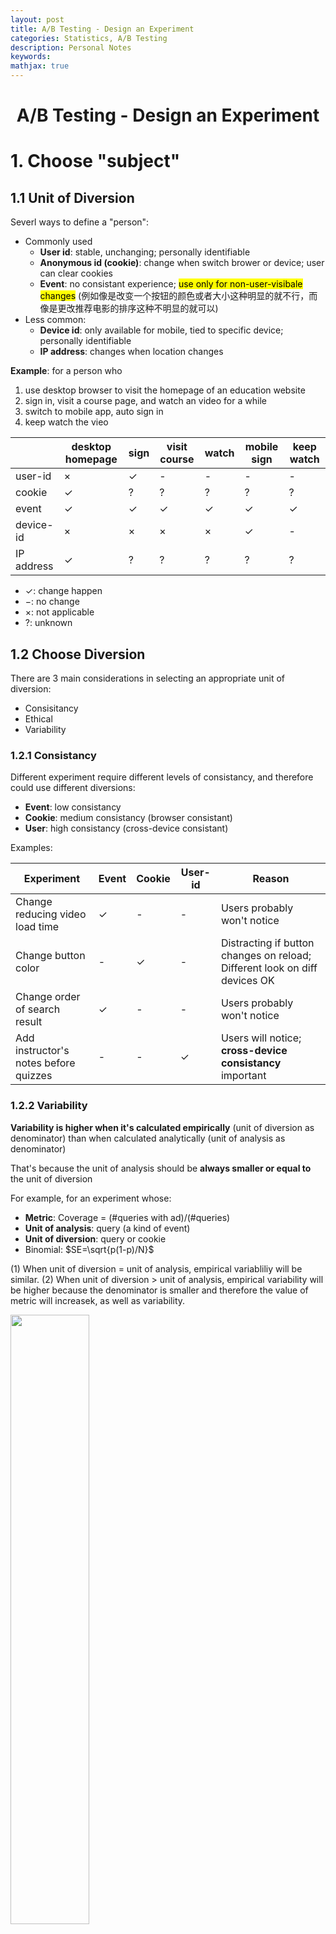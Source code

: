 ```yaml
---
layout: post
title: A/B Testing - Design an Experiment
categories: Statistics, A/B Testing
description: Personal Notes
keywords:
mathjax: true
---
```



<center>

# A/B Testing - Design an Experiment
</center>

# 1. Choose "subject"
## 1.1 Unit of Diversion
Severl ways to define a "person":
- Commonly used
  - **User id**: stable, unchanging; personally identifiable
  - **Anonymous id (cookie)**: change when switch brower or device; user can clear cookies
  - **Event**: no consistant experience; <span style="background-color: yellow; color: black;">use only for non-user-visibale changes</span> (例如像是改变一个按钮的颜色或者大小这种明显的就不行，而像是更改推荐电影的排序这种不明显的就可以)
- Less common:
  - **Device id**: only available for mobile, tied to specific device; personally identifiable
  - **IP address**: changes when location changes

**Example**: for a person who
1. use desktop browser to visit the homepage of an education website
2. sign in, visit a course page, and watch an video for a while
3. switch to mobile app, auto sign in
4. keep watch the vieo

||desktop homepage| sign| visit course| watch| mobile sign| keep watch|
|-|-|-|-|-|-|-|
|user-id|$\times$|$\checkmark$|-|-|-|-|
|cookie|$\checkmark$|?|?|?|?|?|
|event|$\checkmark$|$\checkmark$|$\checkmark$|$\checkmark$|$\checkmark$|$\checkmark$|
|device-id|$\times$|$\times$|$\times$|$\times$|$\checkmark$|-|
|IP address|$\checkmark$|?|?|?|?|?|

- $\checkmark$: change happen
- $-$: no change
- $\times$: not applicable
- $?$: unknown

## 1.2 Choose Diversion
There are 3 main considerations in selecting an appropriate unit of diversion:
- Consisitancy
- Ethical
- Variability

### 1.2.1 Consistancy
Different experiment require different levels of consistancy, and therefore could use different diversions:
- **Event**: low consistancy
- **Cookie**: medium consistancy (browser consistant)
- **User**: high consistancy (cross-device consistant)

Examples:

|Experiment| Event| Cookie| User-id|Reason|
|-|-|-|-|-|
|Change reducing video load time|$\checkmark$|-|-|Users probably won't notice|
|Change button color|-|$\checkmark$|-|Distracting if button changes on reload; Different look on diff devices OK|
|Change order of search result|$\checkmark$|-|-|Users probably won't notice|
|Add instructor's notes before quizzes|-|-|$\checkmark$|Users will notice; **cross-device consistancy** important

### 1.2.2 Variability
**Variability is higher when it's calculated empirically** (unit of diversion as denominator) than when calculated analytically (unit of analysis as denominator)

That's because the unit of analysis should be **always smaller or equal to** the unit of diversion

For example, for an experiment whose:
- **Metric**: Coverage = (\#queries with ad)/(#queries)
- **Unit of analysis**: query (a kind of event)
- **Unit of diversion**: query or cookie
- Binomial: $SE=\sqrt{p(1-p)/N}$

(1) When unit of diversion = unit of analysis, empirical variabliliy will be similar.
(2) When unit of diversion > unit of analysis, empirical variability will be higher because the denominator is smaller and therefore the value of metric will increasek, as well as variability.

<img src="/images/2022-12/Snipaste_2023-01-14_10-35-01.png" width="50%">

# 2. Choose "population"
## 2.1 Target Population
If we can identify **what population will be affected by our experiment, we have to target that traffic** (and avoid selecting either control group or experimental group from the population that will not be affected)

For example, for an experiment that will only affect users in New Zealand, from New Zealand users:
- Have $N_{cont},N_{exp},X_{cont},X_{exp}$
- Calculate difference $\hat d=\hat p_{count}-\hat p_{exp}$
- Calculate $\hat p_{pool}\to SE_{pool}$, and than calculate margin of significant $m=1.96SE$
- Find that $\|\hat d\|>m$, which means **change is significant** and might should be appliced

However, when we also include users from other countries that will not be affected by the expirment, we will find $\hat d\downarrow$, and therefore change might not be significant anymore

## 2.2 Cohort vs. Population
**Cohort is a subset of population.** After choosing an appropriate population, we might also need to choose a corhort further

For example, if we want to change the structure of an online course, we choose the population as the users who have taken that course.
<img src="/images/2022-12/Snipaste_2023-01-14_11-56-01.png" width="90%">

However, users registered in different times, as shown in the blue points in the pic above. Therefore, out **cohort should be the users registered after the start of experiment** (in red cycle)

# 3. Size
## 3.1 Variability Affect Size
According to different unit of diversion, the varaibility($SE$) is different.

To prove significance, we need to compare $d$ and $m=1.96SE$, and for **binomial** $SE$:
$$SE=\sqrt\frac{\hat p(1-\hat p)}{N} \sim 1/\sqrt{N}$$

For example, we determine a $d_{min}=0.02$, to reach that minimum, for different unit of diversion (cookie and query):
- sample size of query should be large
- sample size of cookie could be relatively small

<img src="/images/2022-12/Snipaste_2023-01-14_10-35-01.png" width="50%">


# 4. Duration
## 4.1 Duration
For example, we require:
- Size of an experiment: 1 million pageviews
- Average traffic per day: 0.5 million pageviews

**Does that means we have to run experiments for 2 days? No!**
- From the pic below, pageviews different in weekdays and weekends
- Selecting Sat and Sun cannot meet the size requirement
- We can:
  (1) run a mix of weekend and weekday days for 3 days
  (2) run longer(7 days) with less traffic

<img src="/images/2022-12/Snipaste_2023-01-15_17-23-11.png" width="60%">

## 4.2 Exposure
<u>**When to limit exposure**</u>

Which experiments are risky enough that we might have to limit the number of users exposed?
- $\checkmark$ Change database
  If this goes wrong, effects will be huge
- $\times$ Chnage color of a button
  Low risk
- $\checkmark$ Allows facebook login
  New function might not be well prepared


<img src="/images/2022-12/.png" width="60%">
<img src="/images/2022-12/.png" width="60%">
<img src="/images/2022-12/.png" width="60%">
<img src="/images/2022-12/.png" width="60%">
